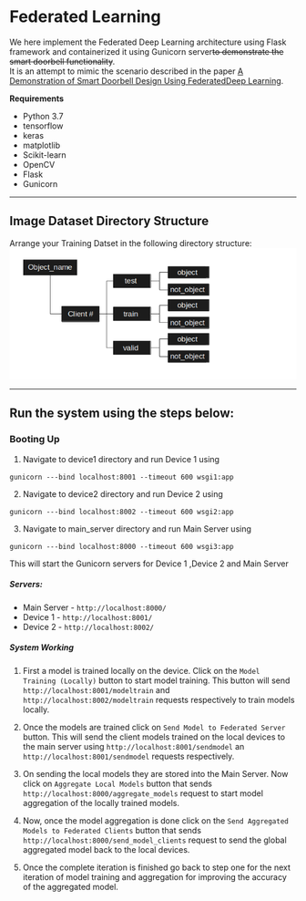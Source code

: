 # Federated Learning
We here implement the Federated Deep Learning architecture using Flask framework and containerized it using Gunicorn server~~to demonstrate the smart doorbell functionality~~.  
   It is an attempt to mimic the scenario described in the paper [A Demonstration of Smart Doorbell Design Using FederatedDeep Learning](https://arxiv.org/pdf/2010.09687.pdf).  
   
   **Requirements**
   * Python 3.7
   * tensorflow
   * keras
   * matplotlib
   * Scikit-learn
   * OpenCV
   * Flask
   * Gunicorn
   
   ***
   
   ## Image Dataset Directory Structure  
   Arrange your Training Datset in the following directory structure:  
   ![Dataset directory structure](https://github.com/ResearchTrio/federatedlearning/blob/main/dataset_directory1.png)  
   ***
   
   ## Run the system using the steps below:  
   ### Booting Up
   1. Navigate to device1 directory and run Device 1 using
   ```
   gunicorn ---bind localhost:8001 --timeout 600 wsgi1:app
   ```
   2. Navigate to device2 directory and run Device 2 using
   ```
   gunicorn ---bind localhost:8002 --timeout 600 wsgi2:app
   ```
   3. Navigate to main_server directory and run Main Server using
   ```
   gunicorn ---bind localhost:8000 --timeout 600 wsgi3:app
   ```
   This will start the Gunicorn servers for Device 1 ,Device 2 and Main Server
   
   ##### Servers:
   * Main Server - ```http://localhost:8000/```
   * Device 1 - ```http://localhost:8001/```
   * Device 2 - ```http://localhost:8002/```
   
   ##### System Working
   1. First a model is trained locally on the device. Click on the ```Model Training (Locally)``` button to start model training. This button will send ```http://localhost:8001/modeltrain``` and ```http://localhost:8002/modeltrain``` requests respectively to train models locally.
   
   2. Once the models are trained click on ```Send Model to Federated Server``` button. This will send the client models trained on the local devices to the main server using ```http://localhost:8001/sendmodel``` an ```http://localhost:8001/sendmodel``` requests respectively.
   
   3. On sending the local models they are stored into the Main Server. Now click on ```Aggregate Local Models``` button that sends ```http://localhost:8000/aggregate_models``` request to start model aggregation of the locally trained models.
   
   4. Now, once the model aggregation is done click on the ```Send Aggregated Models to Federated Clients``` button that sends ```http://localhost:8000/send_model_clients``` request to send the global aggregated model back to the local devices.
   
   5. Once the complete iteration is finished go back to step one for the next iteration of model training and aggregation for improving the accuracy of the aggregated model.
   
